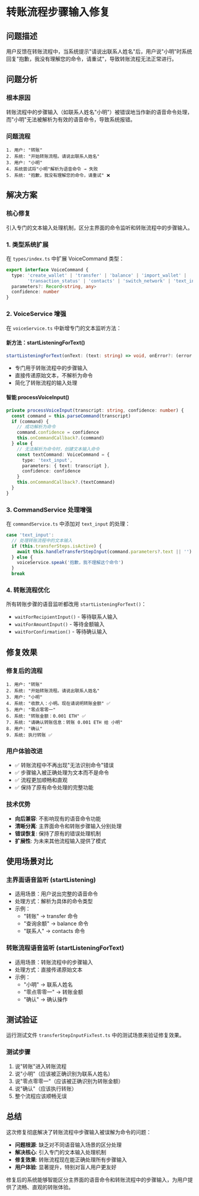 # 转账流程步骤输入修复

## 问题描述
用户反馈在转账流程中，当系统提示"请说出联系人姓名"后，用户说"小明"时系统回复"抱歉，我没有理解您的命令，请重试"，导致转账流程无法正常进行。

## 问题分析
### 根本原因
转账流程中的步骤输入（如联系人姓名"小明"）被错误地当作新的语音命令处理，而"小明"无法被解析为有效的语音命令，导致系统报错。

### 问题流程
```
1. 用户: "转账"
2. 系统: "开始转账流程。请说出联系人姓名" 
3. 用户: "小明"
4. 系统尝试将"小明"解析为语音命令 → 失败
5. 系统: "抱歉，我没有理解您的命令，请重试" ❌
```

## 解决方案

### 核心修复
引入专门的文本输入处理机制，区分主界面的命令监听和转账流程中的步骤输入。

### 1. 类型系统扩展
在 `types/index.ts` 中扩展 VoiceCommand 类型：
```typescript
export interface VoiceCommand {
  type: 'create_wallet' | 'transfer' | 'balance' | 'import_wallet' | 
        'transaction_status' | 'contacts' | 'switch_network' | 'text_input'
  parameters?: Record<string, any>
  confidence: number
}
```

### 2. VoiceService 增强
在 `voiceService.ts` 中新增专门的文本监听方法：

#### 新方法：startListeningForText()
```typescript
startListeningForText(onText: (text: string) => void, onError?: (error: string) => void)
```
- 专门用于转账流程中的步骤输入
- 直接传递原始文本，不解析为命令
- 简化了转账流程的输入处理

#### 智能 processVoiceInput()
```typescript
private processVoiceInput(transcript: string, confidence: number) {
  const command = this.parseCommand(transcript)
  if (command) {
    // 成功解析为命令
    command.confidence = confidence
    this.onCommandCallback?.(command)
  } else {
    // 无法解析为命令时，创建文本输入命令
    const textCommand: VoiceCommand = {
      type: 'text_input',
      parameters: { text: transcript },
      confidence: confidence
    }
    this.onCommandCallback?.(textCommand)
  }
}
```

### 3. CommandService 处理增强
在 `commandService.ts` 中添加对 `text_input` 的处理：

```typescript
case 'text_input':
  // 处理转账流程中的文本输入
  if (this.transferSteps.isActive) {
    await this.handleTransferStepInput(command.parameters?.text || '')
  } else {
    voiceService.speak('抱歉，我不理解这个命令')
  }
  break
```

### 4. 转账流程优化
所有转账步骤的语音监听都改用 `startListeningForText()`：

- `waitForRecipientInput()` - 等待联系人输入
- `waitForAmountInput()` - 等待金额输入  
- `waitForConfirmation()` - 等待确认输入

## 修复效果

### 修复后的流程
```
1. 用户: "转账"
2. 系统: "开始转账流程。请说出联系人姓名"
3. 用户: "小明"
4. 系统: "收款人：小明。现在请说明转账金额" ✅
5. 用户: "零点零零一"
6. 系统: "转账金额：0.001 ETH" ✅
7. 系统: "请确认转账信息：转账 0.001 ETH 给 小明"
8. 用户: "确认"
9. 系统: 执行转账 ✅
```

### 用户体验改进
- ✅ 转账流程中不再出现"无法识别命令"错误
- ✅ 步骤输入被正确处理为文本而不是命令
- ✅ 流程更加顺畅和直观
- ✅ 保持了原有命令处理的完整功能

### 技术优势
- **向后兼容**: 不影响现有的语音命令功能
- **清晰分离**: 主界面命令和转账步骤输入分别处理
- **错误恢复**: 保持了原有的错误处理机制
- **扩展性**: 为未来其他流程输入提供了模式

## 使用场景对比

### 主界面语音监听 (startListening)
- 适用场景：用户说出完整的语音命令
- 处理方式：解析为具体的命令类型
- 示例：
  - "转账" → transfer 命令
  - "查询余额" → balance 命令
  - "联系人" → contacts 命令

### 转账流程语音监听 (startListeningForText)
- 适用场景：转账流程中的步骤输入
- 处理方式：直接传递原始文本
- 示例：
  - "小明" → 联系人姓名
  - "零点零零一" → 转账金额
  - "确认" → 确认操作

## 测试验证

运行测试文件 `transferStepInputFixTest.ts` 中的测试场景来验证修复效果。

### 测试步骤
1. 说"转账"进入转账流程
2. 说"小明"（应该被正确识别为联系人姓名）
3. 说"零点零零一"（应该被正确识别为转账金额）
4. 说"确认"（应该执行转账）
5. 整个流程应该顺畅无误

## 总结

这次修复彻底解决了转账流程中步骤输入被误解为命令的问题：

- **问题根源**: 缺乏对不同语音输入场景的区分处理
- **解决核心**: 引入专门的文本输入处理机制
- **修复效果**: 转账流程现在能正确处理所有步骤输入
- **用户体验**: 显著提升，特别对盲人用户更友好

修复后的系统能够智能区分主界面的语音命令和转账流程中的步骤输入，为用户提供了流畅、直观的转账体验。
